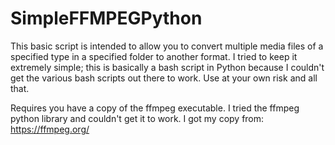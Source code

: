 # SimpleFFMPEGPython
This basic script is intended to allow you to convert multiple media files of a specified type in a specified folder to another format. I tried to keep it extremely simple; this is basically a bash script in Python because I couldn't get the various bash scripts out there to work. Use at your own risk and all that.

Requires you have a copy of the ffmpeg executable. I tried the ffmpeg python library and couldn't get it to work. I got my copy from: https://ffmpeg.org/
